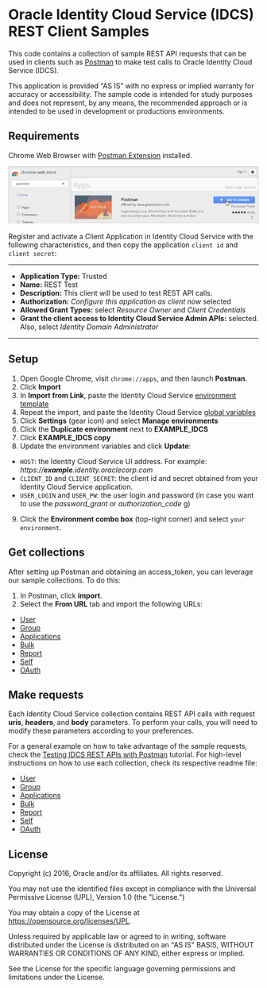 # Oracle Identity Cloud Service (IDCS) REST Client Samples

This code contains a collection of sample REST API requests that can be used in clients such as [Postman](http://getpostman.com) to make test calls to Oracle Identity Cloud Service (IDCS). 

This application is provided “AS IS” with no express or implied warranty for accuracy or accessibility. The sample code is intended for study purposes and does not represent, by any means, the recommended approach or is intended to be used in development or productions environments.

## Requirements
Chrome Web Browser with [Postman Extension](https://chrome.google.com/webstore/detail/postman-rest-client-packa/fhbjgbiflinjbdggehcddcbncdddomop) installed.

![Postman](img/screenshot001.jpg)

Register and activate a Client Application in Identity Cloud Service with the following characteristics, and then copy the application `client id` and `client secret`:

---
- **Application Type:** Trusted
- **Name:** REST Test
- **Description:** This client will be used to test REST API calls.
- **Authorization:** *Configure this application as client now* selected
- **Allowed Grant Types:** select *Resource Owner* and *Client Credentials*
- **Grant the client access to Identity Cloud Service Admin APIs:** selected. Also, select *Identity Domain Administrator*
---

## Setup
1. Open Google Chrome, visit `chrome://apps`, and then launch **Postman**.
2. Click **Import** 
3. In **Import from Link**, paste the Identity Cloud Service [environment template](idcs_postman_environment.json)
4. Repeat the import, and paste the Identity Cloud Service [global variables](idcs_postman_globals.json)
5. Click **Settings** (gear icon) and select **Manage environments**
6. Click the **Duplicate environment** next to **EXAMPLE_IDCS**
7. Click **EXAMPLE_IDCS copy**
8. Update the environment variables and click **Update**:

 - `HOST`: the Identity Cloud Service UI address. For example: *https://**example**.identity.oraclecorp.com*
 - `CLIENT_ID` and `CLIENT_SECRET`: the client id and secret obtained from your Identity Cloud Service application.
 - `USER_LOGIN` and `USER_PW`: the user login and password (in case you want to use the *password_grant* or *authorization_code* g)

9. Click the **Environment combo box** (top-right corner) and select `your environment`.

## Get collections
After setting up Postman and obtaining an access_token, you can leverage our sample collections. To do this:
1. In Postman, click **import**.
2. Select the **From URL** tab and import the following URLs:

- [User](idcs_user_postman_collection.json)
- [Group](idcs_group_postman_collection.json)
- [Applications](idcs_app_postman_collection.json)
- [Bulk](idcs_bulk_postman_collection.json)
- [Report](idcs_report_postman_collection.json)
- [Self](idcs_self_postman_collection.json)
- [OAuth](idcs_oauth_postman_collection.json)

## Make requests
Each Identity Cloud Service collection contains REST API calls with request **uris**, **headers**, and **body** parameters.
To perform your calls, you will need to modify these parameters according to your preferences.

For a general example on how to take advantage of the sample requests, check the [Testing IDCS REST APIs with Postman](http://apexapps.oracle.com/pls/apex/f?p=44785:112:0::::P112_CONTENT_ID:13484) tutorial.
For high-level instructions on how to use each collection, check its respective readme file:

- [User](idcs_user_postman_collection.md)
- [Group](idcs_group_postman_collection.md)
- [Applications](idcs_app_postman_collection.md)
- [Bulk](idcs_bulk_postman_collection.md)
- [Report](idcs_report_postman_collection.md)
- [Self](idcs_self_postman_collection.md)
- [OAuth](idcs_oauth_postman_collection.md)

## License

Copyright (c) 2016, Oracle and/or its affiliates. All rights reserved.

You may not use the identified files except in compliance with the
Universal Permissive License (UPL), Version 1.0 (the "License.")

You may obtain a copy of the License at
https://opensource.org/licenses/UPL. 

Unless required by applicable law or agreed to in writing, software
distributed under the License is distributed on an "AS IS" BASIS, WITHOUT
WARRANTIES OR CONDITIONS OF ANY KIND, either express or implied.

See the License for the specific language governing permissions and
limitations under the License.
